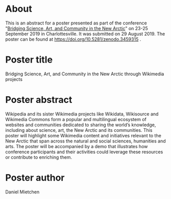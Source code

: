 # About

This is an abstract for a poster presented as part of the conference "[Bridging Science, Art, and Community in the New Arctic](https://github.com/Daniel-Mietchen/events/issues/593)" on 23-25 September 2019 in Charlottesville. It was submitted on 29 August 2019. The poster can be found at https://doi.org/10.5281/zenodo.3459315 .

# Poster title

Bridging Science, Art, and Community in the New Arctic through Wikimedia projects

# Poster abstract

Wikipedia and its sister Wikimedia projects like Wikidata, Wikisource and Wikimedia Commons form a popular and multilingual ecosystem of websites and communities dedicated to sharing the world’s knowledge, including about science, art, the New Arctic and its communities. This poster will highlight some Wikimedia content and initiatives relevant to the New Arctic that span across the natural and social sciences, humanities and arts. The poster will be accompanied by a demo that illustrates how conference participants and their activities could leverage these resources or contribute to enriching them.


# Poster author

Daniel Mietchen

